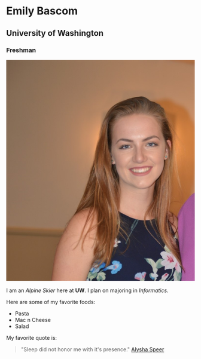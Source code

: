 # Emily Bascom

## University of Washington

### Freshman

![picture of me](ECB_6067.jpg)

I am an _Alpine Skier_ here at **UW**. I plan on majoring in _Informatics_.

Here are some of my favorite foods:

- Pasta
- Mac n Cheese
- Salad

My favorite quote is:
> "Sleep did not honor me with it's presence." 
> [Alysha Speer](https://www.goodreads.com/quotes/tag/tired)

